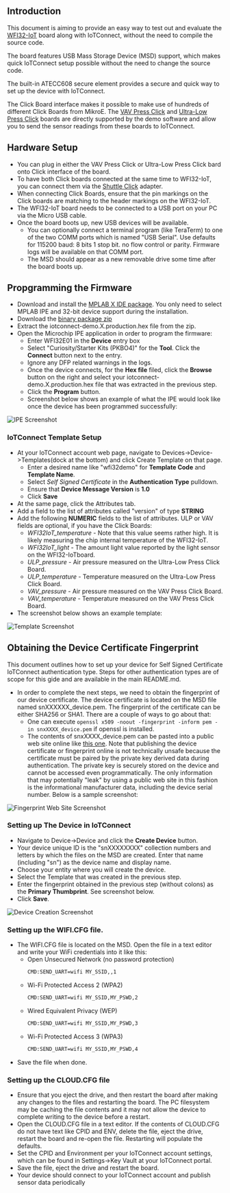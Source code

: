 ## Introduction

This document is aiming to provide an easy way to test out and evaluate the 
[WFI32-IoT](https://www.microchip.com/en-us/development-tool/ev36w50a) board 
along with IoTConnect, without the need to compile the source code.

The board features USB Mass Storage Device (MSD) support, which makes quick IoTConnect setup possible without the need
to change the source code.

The built-in ATECC608 secure element provides a secure and quick way 
to set up the device with IoTConnect.

The Click Board interface makes it possible to make use of hundreds of different Click Boards from MikroE.
The [VAV Press Click](https://www.mikroe.com/vav-press-click) and [Ultra-Low Press Click]() boards are
directly supported by the demo software and allow you to send the sensor readings from these boards to IoTConnect.

## Hardware Setup

* You can plug in either the VAV Press Click or Ultra-Low Press Click bard onto Click interface of the board.
* To have both Click boards connected at the same time to WFI32-IoT, you can connect them via the
[Shuttle Click](https://www.mikroe.com/shuttle-click) adapter.
* When connecting Click Boards, ensure that the pin markings on the Click boards are matching to the header markings on the WFI32-IoT.
* The WFI32-IoT board needs to be connected to a USB port on your PC via the Micro USB cable.
* Once the board boots up, new USB devices will be available. 
  * You can optionally connect a terminal program (like TeraTerm) to one of the two COMM ports
which is named "USB Serial". Use defaults for 115200 baud: 8 bits 1 stop bit. no flow control or parity. 
Firmware logs will be available on that COMM port. 
  * The MSD should appear as a new removable drive some time after the board boots up.

## Propgramming the Firmware

* Download and install the [MPLAB X IDE package](https://www.microchip.com/en-us/tools-resources/develop/mplab-x-ide). 
You only need to select MPLAB IPE and 32-bit device support during the installation.
* Download the [binary package zip](https://saleshosted.z13.web.core.windows.net/sdk/AzureRTOS/iotconnect-demo-wfi32-011123.zip)
* Extract the iotconnect-demo.X.production.hex file from the zip.
* Open the Microchip IPE application in order to program the firmware: 
  * Enter WFI32E01 in the **Device** entry box
  * Select "Curiosity/Starter Kits (PKBO4)" for the **Tool**. Click the **Connect** button next to the entry.
  * Ignore any DFP related warnings in the logs.
  * Once the device connects, for the **Hex file** filed, click the **Browse** button on the right and select your iotconnect-demo.X.production.hex file that was extracted in the previous step.
  * Click the **Program** button.
  * Screenshot below shows an example of what the IPE would look like once the device has been programmed successfully:

![IPE Screenshot](media/IPE.png "IPE Screenshot")

### IoTConnect Template Setup

* At your IoTConnect account web page, navigate to Devices->Device->Templates(dock at the bottom) and click Create Template on that page.
  * Enter a desired name like "wfi32demo" for **Template Code** and **Template Name**. 
  * Select *Self Signed Certificate* in the **Authentication Type** pulldown.
  * Ensure that **Device Message Version** is **1.0**
  * Click **Save**
* At the same page, click the Attributes tab.
* Add a field to the list of attributes called "version" of type **STRING** 
* Add the following **NUMERIC** fields to the list of attributes. ULP or VAV fields are optional, if you have the Click Boards:
  * *WFI32IoT_temperature* - Note that this value seems rather high. It is likely measuring the chip internal temperature of the WFI32-IoT.
  * *WFI32IoT_light* - The amount light value reported by the light sensor on the WFI32-IoTboard.
  * *ULP_pressure* - Air pressure measured on the Ultra-Low Press Click Board.
  * *ULP_temperature* - Temperature measured on the Ultra-Low Press Click Board.
  * *VAV_pressure* - Air pressure measured on the VAV Press Click Board.
  * *VAV_temperature* - Temperature measured on the VAV Press Click Board.
* The screenshot below shows an example template:

![Template Screenshot](media/template.png "Template Screenshot")

## Obtaining the Device Certificate Fingerprint

This document outlines how to set up your device for Self Signed Certificate IoTConnect authentication type.
Steps for other authentication types are of scope for this gide and are available in the main README.md.

* In order to complete the next steps, we need to obtain the fingerprint of our device certificate.
The device certificate is located on the MSD file named snXXXXXX_device.pem.
The fingerprint of the certificate can be either SHA256 or SHA1.
There are a couple of ways to go about that:
   * One can execute ``` openssl x509 -noout -fingerprint -inform pem -in snxXXXX_device.pem ``` if openssl is installed.
   * The contents of snxXXXX_device.pem can be pasted into a public
web site online like [this one](https://www.samltool.com/fingerprint.php). 
Note that publishing the device certificate or fingerprint online is not technically unsafe 
because the certificate must be paired by the private key derived data during authentication. 
The private key is securely stored on the device and cannot be accessed even programmatically.
The only information that may potentially "leak" by using a public web site in this fashion is the informational 
manufacturer data, including the device serial number. Below is a sample screenshot:

![Fingerprint Web Site Screenshot](media/fingerprint.png "Fingerprint Web Site Screenshot")

### Setting up The Device in IoTConnect
 
* Navigate to Device->Device and click the **Create Device** button.
* Your device unique ID is the "snXXXXXXXX" collection numbers and letters by which the files on the MSD are created. 
Enter that name (including "sn") as the device name and display name.
* Choose your entity where you will create the device.
* Select the Template that was created in the previous step.
* Enter the fingerprint obtained in the previous step (without colons) as the **Primary Thumbprint**. See screenshot below.
* Click **Save**.

![Device Creation Screenshot](media/iotc-device.png "Device Creation Screenshot")

### Setting up the WIFI.CFG file.

* The WIFI.CFG file is located on the MSD. Open the file in a text editor and write your WiFi credentials into it like this:
   - Open Unsecured Network (no password protection)
        ```bash
        CMD:SEND_UART=wifi MY_SSID,,1
        ```
    - Wi-Fi Protected Access 2 (WPA2)
        ```bash
        CMD:SEND_UART=wifi MY_SSID,MY_PSWD,2
        ```
    - Wired Equivalent Privacy (WEP)
        ```bash
        CMD:SEND_UART=wifi MY_SSID,MY_PSWD,3
        ```
    - Wi-Fi Protected Access 3 (WPA3)
        ```bash
        CMD:SEND_UART=wifi MY_SSID,MY_PSWD,4
        ```
* Save the file when done.


### Setting up the CLOUD.CFG file

* Ensure that you eject the drive, and then restart the board after making any changes to the files and restarting the board.
The PC filesystem may be caching the file contents and it may not allow the device to complete writing to the device before a restart.
* Open the CLOUD.CFG file in a text editor. If the contents of CLOUD.CFG do not have text like CPID and ENV, 
delete the file, eject the drive, restart the board and re-open the file.
Restarting will populate the defaults.
* Set the CPID and Environment per your IoTConnect account settings, which can be found in Settings->Key Vault at your IoTConnect portal.
* Save the file, eject the drive and restart the board.
* Your device should connect to your IoTConnect account and publish sensor data periodically



